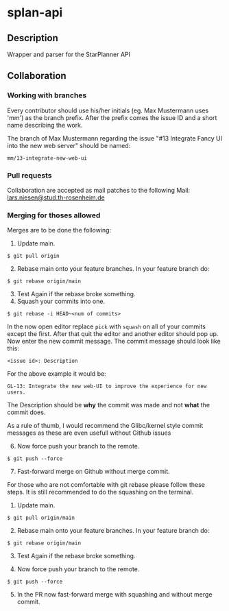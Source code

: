 # splan-api

## Description

Wrapper and parser for the StarPlanner API

## Collaboration



### Working with branches

Every contributor should use his/her initials (eg. Max Mustermann uses 'mm') as
the branch prefix. After the prefix comes the issue ID and a short name
describing the work.

The branch of Max Mustermann regarding the issue "#13 Integrate Fancy UI into
the new web server" should be named:

```
mm/13-integrate-new-web-ui
```

### Pull requests

Collaboration are accepted as mail patches to the following Mail:
lars.niesen@stud.th-rosenheim.de

### Merging for thoses allowed

Merges are to be done the following:

1. Update main.
```
$ git pull origin
```
2. Rebase main onto your feature branches.
    In your feature branch do:

```
$ git rebase origin/main
```

3. Test Again if the rebase broke something.
4. Squash your commits into one.
```
$ git rebase -i HEAD~<num of commits>
```
In the now open editor replace `pick` with `squash` on all of your commits
except the first. After that quit the editor and another editor should pop up.
Now enter the new commit message. The commit message should look like this:
```
<issue id>: Description
```
For the above example it would be:
```
GL-13: Integrate the new web-UI to improve the experience for new users.
```
The Description should be **why** the commit was made and not **what** the
commit does.

As a rule of thumb, I would recommend the Glibc/kernel style commit messages as
these are even usefull without Github issues

6. Now force push your branch to the remote.

```
$ git push --force
```
7. Fast-forward merge on Github without merge commit.


For those who are not comfortable with git rebase please follow these steps. It
is still recommended to do the squashing on the terminal.


1. Update main.
```
$ git pull origin/main
```

2. Rebase main onto your feature branches.
    In your feature branch do:

```
$ git rebase origin/main
```

3. Test Again if the rebase broke something.

4. Now force push your branch to the remote.

```
$ git push --force
```

5. In the PR now fast-forward merge with squashing and without merge commit.

